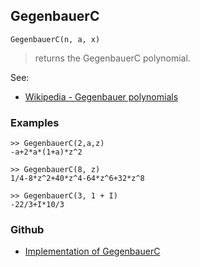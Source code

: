 ## GegenbauerC

```
GegenbauerC(n, a, x)
```

> returns the GegenbauerC polynomial.


See:  
* [Wikipedia - Gegenbauer polynomials](https://en.wikipedia.org/wiki/Gegenbauer_polynomials)

### Examples

```   
>> GegenbauerC(2,a,z) 
-a+2*a*(1+a)*z^2
				
>> GegenbauerC(8, z)    
1/4-8*z^2+40*z^4-64*z^6+32*z^8
 
>> GegenbauerC(3, 1 + I)
-22/3+I*10/3
```
    

### Github

* [Implementation of GegenbauerC](https://github.com/axkr/symja_android_library/blob/master/symja_android_library/matheclipse-core/src/main/java/org/matheclipse/core/builtin/HypergeometricFunctions.java#L630) 
